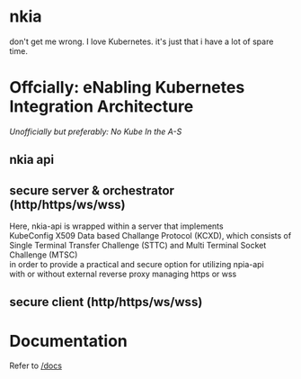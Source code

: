 # nkia

don't get me wrong. I love Kubernetes. it's just that i have a lot of spare time.

# Offcially: eNabling Kubernetes Integration Architecture

*Unofficially but preferably: No Kube In the A-S*


## nkia api

## secure server & orchestrator (http/https/ws/wss)

Here, nkia-api is wrapped within a server that implements \
KubeConfig X509 Data based Challange Protocol (KCXD), which consists of\
Single Terminal Transfer Challenge (STTC) and Multi Terminal Socket Challenge (MTSC)\
in order to provide a practical and secure option for utilizing npia-api \
with or without external reverse proxy managing https or wss 


## secure client (http/https/ws/wss)


# Documentation

Refer to [/docs](https://okestro-aidevops.github.io/npia-server/)